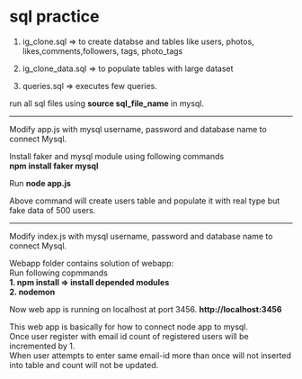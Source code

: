 # sql practice

1) ig_clone.sql => to create databse and tables like users, photos, likes,comments,followers, tags, photo_tags

2) ig_clone_data.sql => to populate tables with large dataset

3) queries.sql => executes few queries.

run all sql files using **source sql_file_name** in mysql.  

---------------------------------------------------------------------------------------------------------------------------
Modify app.js with mysql username, password and database name to connect Mysql.  

Install faker and mysql module using following commands  
**npm install faker mysql**  

Run **node app.js**  

Above command will create users table and populate it with real type but fake data of 500 users.  

-----------------------------------------------------------------------------------------------------------------------------

Modify index.js with mysql username, password and database name to connect Mysql.  

Webapp folder contains solution of webapp:  
Run following copmmands  
**1. npm install => install depended modules  
2. nodemon**

Now web app is running on localhost at port 3456. **http://localhost:3456**

This web app is basically for how to connect node app to mysql.  
Once user register with email id count of registered users will be incremented by 1.  
When user attempts to enter same email-id more than once will not inserted into table and count will not be updated.












